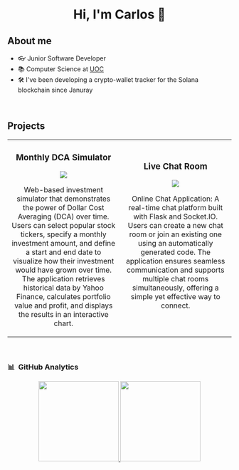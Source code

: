 <div align="center">
<h1 align="center">Hi, I'm Carlos</a> 👋</h1>
</div>

## About me
- 👓 Junior Software Developer
- 📚 Computer Science at [UOC](https://www.uoc.edu/en)
- 🛠️ I've been developing a crypto-wallet tracker for the Solana blockchain since Januray
<br>

## Projects
<table>
    <tr>
    <td width="50%">
        <h3 align="center">Monthly DCA Simulator</h3>
        <div align="center">
            <a href="https://github.com/CarlosMonforteIzquierdo/Monthly_DCA_Simulator" target="_blank">
            <p>
            <a href="https://github.com/CarlosMonforteIzquierdo/Monthly_DCA_Simulator" target="_blank">
            <img src="https://st3.depositphotos.com/1007963/12566/i/450/depositphotos_125664136-stock-photo-wall-street-sign-in-new.jpg">
            </a>
            </p>
            <p>Web-based investment simulator that demonstrates the power of Dollar Cost Averaging (DCA) over time. Users can select popular stock tickers, specify a monthly investment amount, and define a start and end date to visualize how their investment would have grown over time. The application retrieves historical data by Yahoo Finance, calculates portfolio value and profit, and displays the results in an interactive chart.</p>
        </div>                                                                                    
    </td>
    <td width="50%">
        <h3 align="center">Live Chat Room</h3>
        <div align="center">
            <a href="https://github.com/CarlosMonforteIzquierdo/Live_chat_room" target="_blank"></a>
            <p>
            <a href="https://github.com/CarlosMonforteIzquierdo/Live_chat_room" target="_blank">
            <img src="https://www.cq-partners.com/images/chat.jpg">
            </a>
            </p>
            <p>Online Chat Application: A real-time chat platform built with Flask and Socket.IO. Users can create a new chat room or join an existing one using an automatically generated code. The application ensures seamless communication and supports multiple chat rooms simultaneously, offering a simple yet effective way to connect.</p>
            <br>
        </div>                                                                                    
    </td>
</table>                                                                                 
<br>

### 📊 &nbsp;GitHub Analytics

<p align="center">
<a href="https://github.com/CarlosMonforteIzquierdo">
  <img height="180em" src="https://github-readme-stats-eight-theta.vercel.app/api?username=CarlosMonforteIzquierdo&show_icons=true&theme=algolia&include_all_commits=true&count_private=true"/>
  <img height="180em" src="https://github-readme-stats-eight-theta.vercel.app/api/top-langs/?username=CarlosMonforteIzquierdo&layout=compact&langs_count=8&theme=algolia"/>
</a>
</p>

